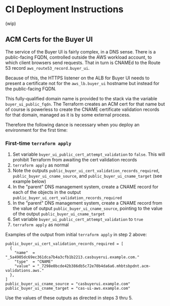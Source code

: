 # CI Deployment Instructions

(wip)

## ACM Certs for the Buyer UI

The service of the Buyer UI is fairly complex, in a DNS sense. There is a public-facing FQDN, controlled outside the AWS workload account, to which client browsers send requests. That in turn is CNAMEd to the Route 53 record `aws_route53_record.buyer_ui`.

Because of this, the HTTPS listener on the ALB for Buyer UI needs to present a certificate not for the `aws_lb.buyer_ui` hostname but instead for the public-facing FQDN.

This fully-qualified domain name is provided to the stack via the variable `buyer_ui_public_fqdn`. The Terraform creates an ACM cert for that name but of course is powerless to create the CNAME certificate validation records for that domain, managed as it is by some external process.

Therefore the following dance is necessary when you deploy an environment for the first time:

### First-time `terraform apply`

1. Set variable `buyer_ui_public_cert_attempt_validation` to `false`. This will prohibit Terraform from awaiting the cert validation records
2. `terraform apply` as normal
3. Note the outputs `public_buyer_ui_cert_validation_records_required`, `public_buyer_ui_cname_source`, and `public_buyer_ui_cname_target` (see example below)
4. In the "parent" DNS management system, create a CNAME record for each of the objects in the output `public_buyer_ui_cert_validation_records_required`
5. In the "parent" DNS management system, create a CNAME record from the value of output `public_buyer_ui_cname_source`, pointing to the value of the output `public_buyer_ui_cname_target`
6. Set variable `buyer_ui_public_cert_attempt_validation` to `true`
7. `terraform apply` as normal

Examples of the output from initial `terraform apply` in step 2 above:

```hcl
public_buyer_ui_cert_validation_records_required = [
  {
    "name"  = "_5a4905dc69ec361dca7b4a3cfb1b2213.casbuyerui.example.com."
    "type"  = "CNAME"
    "value" = "_7298e0bcde42b386db5c72e70b4da6a6.mhbtsbpdnt.acm-validations.aws."
  },
]
public_buyer_ui_cname_source = "casbuyerui.example.com"
public_buyer_ui_cname_target = "cas-ui-aws.example.com"
```

Use the values of these outputs as directed in steps 3 thru 5.
